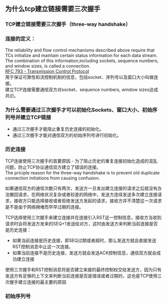 

## 为什么tcp建立链接需要三次握手

### TCP建立链接需要三次握手（three-way handshake）

### 连接的定义：  
  The reliability and flow control mechanisms described above require that TCs initialize and maintain certain status information for each data stream. The combination of this information,including sockets, sequence numbers, and window sizes, is called a connection.  
  [RFC 793 - Transmission Control Protocol](https://tools.ietf.org/html/rfc793)  
  用于保证可靠性和流控制机制的信息，包括socket、序列号以及窗口大小叫做连接。  
  建立TCP连接需要通信双方对socket、sequence numbers, window sizes达成共识。

### 为什么需要通过三次握手才可以初始化Sockets、窗口大小、初始序列号并建立TCP链接
- 通过三次握手才能阻止重复历史连接的初始化。
- 通过三次握手才能对通信双方的初始序列号进行初始化。

### 历史连接
TCP连接使用三次握手的首要原因 - 为了阻止历史的重复连接初始化造成的混乱问题，防止TCP协议通信双方建立了错误的连接。  
The priciple reason for the three-way handshake is to prevent old duplicate connection initiations from causing confusion.  

如果通信双方的通信次数只有两次，发送方一旦发出建立连接的请求之后就没有办法撤回请求，在网络状况复杂或者较差的网络中，发送方连续发送多次建立连接请求，接收方只能选择接收或者拒绝发送方发起的请求，接收方并不清楚这一次请求是不是由于网络拥堵而早早过期的连接。　　

TCP选择使用三次握手来建立连接并在连接引入RST这一控制信息，接收方当收到请求时会将发送方发来的SEQ+1发送给对方，这时由发送方来判断当前连接是否是历史连接：
- 如果当前连接是历史连接，即SEQ过期或者超时，那么发送方就会直接发送RST控制消息中止这一次连接。
- 如果当前连接不是历史连接，发送方就会发送ACK控制信息，通信双方就会成功建立连接

使用三次握手和RST控制消息将是否建立来接的最终控制权交给发送方，因为只有发送方有足够的上下文来判断当前连接是否是错误或者过期的，这也是TCP使用三次握手建立连接的最主要的原因

### 初始序列号